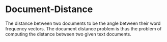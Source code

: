 # Document-Distance
The distance between two documents to be the angle between their word frequency vectors. The document distance problem is thus the problem of computing the distance between two given text documents.
